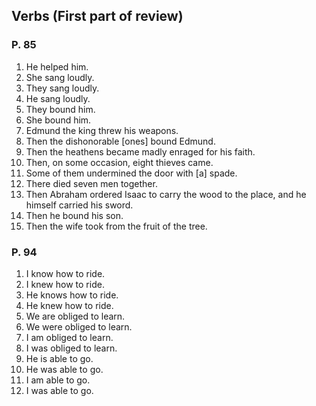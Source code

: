 ## Verbs (First part of review)

### P. 85

1. He helped him.
2. She sang loudly.
3. They sang loudly.
4. He sang loudly.
5. They bound him.
6. She bound him.
7. Edmund the king threw his weapons.
8. Then the dishonorable [ones] bound Edmund.
9. Then the heathens became madly enraged for his faith.
10. Then, on some occasion, eight thieves came.
11. Some of them undermined the door with [a] spade.  
12. There died seven men together.
13. Then Abraham ordered Isaac to carry the wood to the place, and he himself carried his sword.
14. Then he bound his son.
15. Then the wife took from the fruit of the tree.

### P. 94

1. I know how to ride.
2. I knew how to ride.
3. He knows how to ride.
4. He knew how to ride.
5. We are obliged to learn.
6. We were obliged to learn.
7. I am obliged to learn.
8. I was obliged to learn.
9. He is able to go.
10. He was able to go.
11. I am able to go.
12. I was able to go.

